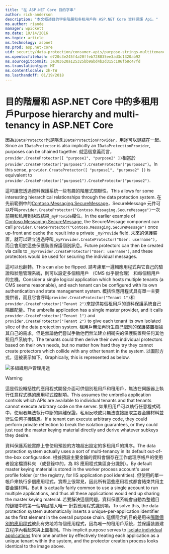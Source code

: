 ```yaml
---
title: "在 ASP.NET Core 目的字串"
author: rick-anderson
description: "本文概述目的字串階層和多租用戶與 ASP.NET Core 資料保護 Api。"
ms.author: riande
manager: wpickett
ms.date: 10/14/2016
ms.topic: article
ms.technology: aspnet
ms.prod: asp.net-core
uid: security/data-protection/consumer-apis/purpose-strings-multitenancy
ms.openlocfilehash: e720c3e245f4a20ffeb728035ee3ad3c1320ab92
ms.sourcegitcommit: 3e303620a125325bb9abd4b2d315c106fb8c47fd
ms.translationtype: MT
ms.contentlocale: zh-TW
ms.lasthandoff: 01/19/2018
---
```

# <a name="purpose-hierarchy-and-multi-tenancy-in-aspnet-core"></a><span data-ttu-id="81c92-103">目的階層和 ASP.NET Core 中的多租用戶</span><span class="sxs-lookup"><span data-stu-id="81c92-103">Purpose hierarchy and multi-tenancy in ASP.NET Core</span></span>

<span data-ttu-id="81c92-104">因為`IDataProtector`也是隱含`IDataProtectionProvider`，用途可以鏈結在一起。</span><span class="sxs-lookup"><span data-stu-id="81c92-104">Since an `IDataProtector` is also implicitly an `IDataProtectionProvider`, purposes can be chained together.</span></span> <span data-ttu-id="81c92-105">就這個意義而言，`provider.CreateProtector([ "purpose1", "purpose2" ])`相當於`provider.CreateProtector("purpose1").CreateProtector("purpose2")`。</span><span class="sxs-lookup"><span data-stu-id="81c92-105">In this sense, `provider.CreateProtector([ "purpose1", "purpose2" ])` is equivalent to `provider.CreateProtector("purpose1").CreateProtector("purpose2")`.</span></span>

<span data-ttu-id="81c92-106">這可讓您透過資料保護系統一些有趣的階層式關聯性。</span><span class="sxs-lookup"><span data-stu-id="81c92-106">This allows for some interesting hierarchical relationships through the data protection system.</span></span> <span data-ttu-id="81c92-107">在先前範例中的[Contoso.Messaging.SecureMessage](purpose-strings.md#data-protection-contoso-purpose)，SecureMessage 元件可以呼叫`provider.CreateProtector("Contoso.Messaging.SecureMessage")`一次前期和私用到快取結果`_myProvide`欄位。</span><span class="sxs-lookup"><span data-stu-id="81c92-107">In the earlier example of [Contoso.Messaging.SecureMessage](purpose-strings.md#data-protection-contoso-purpose), the SecureMessage component can call `provider.CreateProtector("Contoso.Messaging.SecureMessage")` once up-front and cache the result into a private `_myProvide` field.</span></span> <span data-ttu-id="81c92-108">未來的保護裝置，就可以建立透過呼叫`_myProvider.CreateProtector("User: username")`，而且會用於這些保護裝置保護個別訊息。</span><span class="sxs-lookup"><span data-stu-id="81c92-108">Future protectors can then be created via calls to `_myProvider.CreateProtector("User: username")`, and these protectors would be used for securing the individual messages.</span></span>

<span data-ttu-id="81c92-109">這可以也翻轉。</span><span class="sxs-lookup"><span data-stu-id="81c92-109">This can also be flipped.</span></span> <span data-ttu-id="81c92-110">請考慮單一邏輯應用程式與它自己的驗證和狀態管理系統，則可以設定多個租用戶 （CMS 似乎很合理） 和每個租用戶的主機。</span><span class="sxs-lookup"><span data-stu-id="81c92-110">Consider a single logical application which hosts multiple tenants (a CMS seems reasonable), and each tenant can be configured with its own authentication and state management system.</span></span> <span data-ttu-id="81c92-111">概括性應用程式具有單一主要提供者，而且它會呼叫`provider.CreateProtector("Tenant 1")`和`provider.CreateProtector("Tenant 2")`來提供每個租用戶的資料保護系統自己隔離配量。</span><span class="sxs-lookup"><span data-stu-id="81c92-111">The umbrella application has a single master provider, and it calls `provider.CreateProtector("Tenant 1")` and `provider.CreateProtector("Tenant 2")` to give each tenant its own isolated slice of the data protection system.</span></span> <span data-ttu-id="81c92-112">租用戶無法再衍生自己個別的保護裝置根據其自己的需求，但是無論他們嘗試手動他們無法建立相衝突的保護裝置與任何其他租用戶系統中。</span><span class="sxs-lookup"><span data-stu-id="81c92-112">The tenants could then derive their own individual protectors based on their own needs, but no matter how hard they try they cannot create protectors which collide with any other tenant in the system.</span></span> <span data-ttu-id="81c92-113">以圖形方式，這被表示如下。</span><span class="sxs-lookup"><span data-stu-id="81c92-113">Graphically, this is represented as below.</span></span>

![多組織用戶管理用途](purpose-strings-multitenancy/_static/purposes-multi-tenancy.png)

>[!WARNING]
> <span data-ttu-id="81c92-115">這是假設概括性的應用程式開發介面可供個別租用戶和租用戶，無法在伺服器上執行任意程式碼的應用程式控制項。</span><span class="sxs-lookup"><span data-stu-id="81c92-115">This assumes the umbrella application controls which APIs are available to individual tenants and that tenants cannot execute arbitrary code on the server.</span></span> <span data-ttu-id="81c92-116">如果租用戶可以執行任意程式碼中，使用者無法執行中斷的隔離保證，私用反映或只無法直接讀取主要金鑰材料並衍生任何子機碼想。</span><span class="sxs-lookup"><span data-stu-id="81c92-116">If a tenant can execute arbitrary code, they could perform private reflection to break the isolation guarantees, or they could just read the master keying material directly and derive whatever subkeys they desire.</span></span>

<span data-ttu-id="81c92-117">資料保護系統實際上會使用預設的方塊超出設定的多租用戶的排序。</span><span class="sxs-lookup"><span data-stu-id="81c92-117">The data protection system actually uses a sort of multi-tenancy in its default out-of-the-box configuration.</span></span> <span data-ttu-id="81c92-118">根據預設主要金鑰的資料會儲存在工作處理序帳戶的使用者設定檔資料夾 （或登錄中的，為 IIS 應用程式集區身分識別）。</span><span class="sxs-lookup"><span data-stu-id="81c92-118">By default master keying material is stored in the worker process account's user profile folder (or the registry, for IIS application pool identities).</span></span> <span data-ttu-id="81c92-119">但使用的單一帳戶來執行多個應用程式，實際上很常見，因此所有這些應用程式都會結束共用主要金鑰材料。</span><span class="sxs-lookup"><span data-stu-id="81c92-119">But it is actually fairly common to use a single account to run multiple applications, and thus all these applications would end up sharing the master keying material.</span></span> <span data-ttu-id="81c92-120">若要解決這個問題，資料保護系統會自動為整體目的鏈結中的第一個項目插入唯一-針對應用程式識別項。</span><span class="sxs-lookup"><span data-stu-id="81c92-120">To solve this, the data protection system automatically inserts a unique-per-application identifier as the first element in the overall purpose chain.</span></span> <span data-ttu-id="81c92-121">這個隱含的目的是用來[隔離個別的應用程式](xref:security/data-protection/configuration/overview#per-application-isolation)彼此有效地將每個應用程式，因為唯一的租用戶系統，並保護裝置建立程序內看起來與上圖相同。</span><span class="sxs-lookup"><span data-stu-id="81c92-121">This implicit purpose serves to [isolate individual applications](xref:security/data-protection/configuration/overview#per-application-isolation) from one another by effectively treating each application as a unique tenant within the system, and the protector creation process looks identical to the image above.</span></span>
